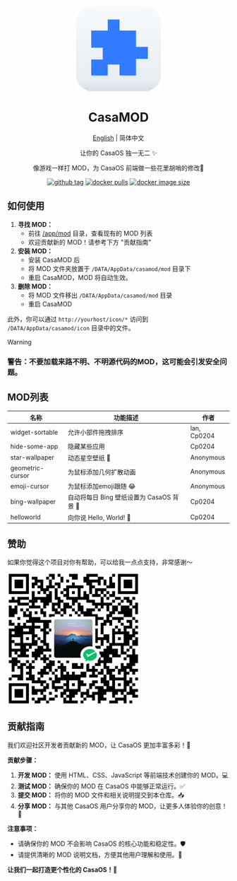 <div align="center">

![logo](img/icon.png)

# CasaMOD

[English](/README.md) | 简体中文

让你的 CasaOS 独一无二 ✨

像游戏一样打 MOD，为 CasaOS 前端做一些花里胡哨的修改🎨


[![github tag][gitHub-tag-image]][github-url] [![docker pulls][docker-pulls-image]][docker-url] [![docker image size][docker-image-size-image]][docker-url]

[gitHub-tag-image]: https://img.shields.io/github/v/tag/Cp0204/casamod
[docker-pulls-image]: https://img.shields.io/docker/pulls/cp0204/casamod
[docker-image-size-image]: https://img.shields.io/docker/image-size/cp0204/casamod
[github-url]: https://github.com/Cp0204/casamod
[docker-url]: https://hub.docker.com/r/cp0204/casamod

</div>

## 如何使用

1. **寻找 MOD：**
    *   前往 [/app/mod](/app/mod) 目录，查看现有的 MOD 列表
    *   欢迎贡献新的 MOD！请参考下方 "贡献指南"
2. **安装 MOD：**
    *   安装 CasaMOD 后
    *   将 MOD 文件夹放置于 `/DATA/AppData/casamod/mod` 目录下
    *   重启 CasaMOD，MOD 将自动生效。
3. **删除 MOD：**
    *   将 MOD 文件移出 `/DATA/AppData/casamod/mod` 目录
    *   重启 CasaMOD

此外，你可以通过 `http://yourhost/icon/*` 访问到 `/DATA/AppData/casamod/icon` 目录中的文件。

> [!WARNING]
> ### 警告：不要加载来路不明、不明源代码的MOD，这可能会引发**安全**问题。
## MOD列表

| 名称 | 功能描述 | 作者 |
| --- | -------- | ---- |
| widget-sortable | 允许小部件拖拽排序 | lan, Cp0204 |
| hide-some-app | 隐藏某些应用 | Cp0204 |
| star-wallpaper | 动态星空壁纸 🌌 | Anonymous |
| geometric-cursor | 为鼠标添加几何扩散动画 | Anonymous |
| emoji-cursor | 为鼠标添加emoji跟随 😂 | Anonymous |
| bing-wallpaper | 自动将每日 Bing 壁纸设置为 CasaOS 背景 🌇  | Cp0204 |
| helloworld    | 向你说 Hello, World! 👋 | Cp0204 |

## 赞助

如果你觉得这个项目对你有帮助，可以给我一点点支持，非常感谢～

![WeChatPay](/img/wechat_pay_qrcode.png)

## 贡献指南

我们欢迎社区开发者贡献新的 MOD，让 CasaOS 更加丰富多彩！💖

**贡献步骤：**

1. **开发 MOD：** 使用 HTML、CSS、JavaScript 等前端技术创建你的 MOD。💻
2. **测试 MOD：** 确保你的 MOD 在 CasaOS 中能够正常运行。✅
3. **提交 MOD：** 将你的 MOD 文件和相关说明提交到本仓库。📥
4. **分享 MOD：**  与其他 CasaOS 用户分享你的 MOD，让更多人体验你的创意！🎉

**注意事项：**

*   请确保你的 MOD 不会影响 CasaOS 的核心功能和稳定性。🛡️
*   请提供清晰的 MOD 说明文档，方便其他用户理解和使用。📖

**让我们一起打造更个性化的 CasaOS！🚀**



